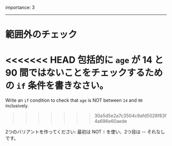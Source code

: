 importance: 3

---

# 範囲外のチェック

<<<<<<< HEAD
包括的に `age` が 14 と 90 間ではないことをチェックするための `if` 条件を書きなさい。
=======
Write an `if` condition to check that `age` is NOT between `14` and `90` inclusively.
>>>>>>> 30a5d5e2a7c3504c9afd5028f83f4a696e60aede

2つのバリアントを作ってください: 最初は NOT `!` を使い、2つ目は -- それなしです。
